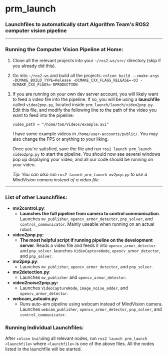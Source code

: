 # prm_launch

### Launchfiles to automatically start Algorithm Team's ROS2 computer vision pipeline

***

### Running the Computer Vision Pipeline at Home:
1. Clone all the relevant projects into your `~/ros2-ws/src/` directory (skip if you already did this).
2. Go into `~/ros2-ws` and build all the projects: `colcon build --cmake-args -DCMAKE_BUILD_TYPE=Release -DCMAKE_CXX_FLAGS_RELEASE=-O3 -DCMAKE_CXX_FLAGS=-DPRODUCTION` 
3. If you are running on your own dev server account, you will likely want to feed a video file into the pipeline. If so, you will be using a **launchfile** called `video2pnp.py`, located inside `prm_launch/launch/video2pnp.py`. Edit this file, and modify the following line to the path of the video you want to feed into the pipeline:

    ```
    video_path = "/home/tom/Videos/example.avi"
    ```
    I have some example videos in `/home/user-accounts/public/`.  You may also change the FPS or anything to your liking. 
    
    Once you're satisfied, save the file and run `ros2 launch prm_launch video2pnp.py` to start the pipeline. You should now see several windows pop up displaying your video, and all our code should be running on your video.  

    *Tip: You can also run `ros2 launch prm_launch mv2pnp.py` to use a MindVision camera instead of a video file.*

***

### List of other Launchfiles:

- **mv2control.py**:
    - **Launches the full pipeline from camera to control communication**. Launches `mv_publisher`, `opencv_armor_detector`, `pnp_solver`, and `control_communicator`. Mainly useable when running on an actual robot.
- **video2pnp.py:**
    - **The most helpful script if running pipeline on the development server**. Reads a video file and feeds it into `opencv_armor_detector` and `pnp_solver`. launches `VideoCaptureNode`, `opencv_armor_detector`, and `pnp_solver`.
- **mv2pnp.py**:
    - Launches `mv_publisher`, `opencv_armor_detector`, and `pnp_solver`.
- **mv2detection.py**:
    - Launches `mv_publisher` and `opencv_armor_detector`.
- **video2noise2pnp.py:** 
    - Launches `VideoCaptureNode`, `image_noise_adder`, and `opencv_armor_detector`.
- **webcam_autoaim.py:**
    - Runs auto-aim pipeline using webcam instead of MindVision camera. Launches `webcam_publisher`, `opencv_armor_detector`, `pnp_solver`, and `control_communicator`.


### Running Individual Launchfiles:
After `colcon build`ing all relevant nodes, run `ros2 launch prm_launch <launchfile>` where `<launchfile>` is one of the above files. All the nodes listed in the launchfile will be started. 
